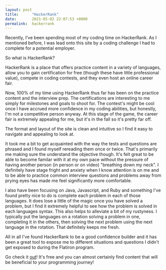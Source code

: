 ```yaml
---
layout: post
title:      "HackerRank"
date:       2021-05-02 22:07:53 +0000
permalink:  hackerrank
---
```



Recently, I've been spending most of my coding time on HackerRank. As I mentioned before, I was lead onto this site by a coding challenge I had to complete for a potential employer. 

So what is HackerRank?

HackerRank is a place that offers practice content in a variety of languages, allow you to gain certification for free (though these have little professional value), compete in coding contests, and they even host an online career fair.

Now, 100% of my time using HackerRank thus far has been on the practice content and the interview prep. The certifications are interesting to me simply for milestones and goals to shoot for. The contest's might be cool once I have accrued more confidence in my coding abilities, but honestly, I'm not a competitive person anyway. At this stage of the game, the career fair is extremely appealing for me, but it's in the fall so it's pretty far off.

The format and layout of the site is clean and intuitive so I find it easy to navigate and appealing to look at.

It took me a bit to get acquainted with the way the tests and questions are phrased and I found myself rereading them once or twice. That's primarily me making sure the understand the objective though. It's felt great to be able to become familar with it at my own pace without the pressure of having another person (in person or on video) "breathing down my neck". I definitely have stage fright and anxiety when I know attention is on me and to be able to practice common interview questions and problems away from prying eyes has made me feel significantly more comfortable.

I also have been focusing on Java, Javascript, and Ruby and something I've found pretty nice to do is complete each problem in each of those languages. It does lose a little of the magic once you have solved a problem, but I find it extremely helpful to see how the problem is solved in each languages syntax. This also helps to alleviate a bit of my rustyness. I typically put the languages on a rotation solving a problem in one, completing it in the others, then solving the next problem using the next language in the rotation. That definitely keeps me fresh.

All in all I've found HackerRank to be a good confidence builder and it has been a great tool to expose me to different situations and questions I didn't get exposed to during the Flatiron program.

Go check it [out](https://www.hackerrank.com/)! It's free and you can almost certainly find content that will be beneficial to your programming journey!
